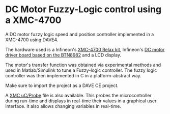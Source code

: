 # DC Motor Fuzzy-Logic control using a XMC-4700

A DC motor fuzzy logic speed and position controller implemented in a XMC-4700 using DAVE4.

The hardware used is a Infineon's [XMC-4700 Relax kit](https://www.infineon.com/cms/en/product/evaluation-boards/kit_xmc47_relax_v1/), Infineon's [DC motor driver board based on the BTN8982](https://www.infineon.com/cms/en/product/evaluation-boards/dc-motorcontr_btn8982/) and a LCD display.

The motor's transfer function was obtained via experimental methods and used in Matlab/Simulink to tune a Fuzzy-logic controller. The fuzzy logic controller was then implemented in C in a platform-abstract way.

Make sure to import the project as a DAVE CE project.

A [XMC uC/Probe](https://infineoncommunity.com/uC-Probe-XMC-software-download_ID712) file is also available. This probes the microcontroller during run-time and displays in real-time their values in a graphical user interface. It also allows changing variables in real-time.
